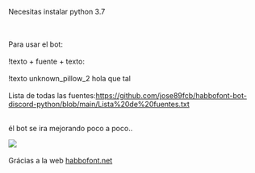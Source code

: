 Necesitas instalar python 3.7
<br>

<br>
<br>
Para usar el bot:
<br>
<br>
!texto + fuente + texto:
<br>
<br>
!texto unknown_pillow_2 hola que tal
<br>
<br>
Lista de todas las fuentes:<a href="https://github.com/jose89fcb/habbofont-bot-discord-python/blob/main/Lista%20de%20fuentes.txt">https://github.com/jose89fcb/habbofont-bot-discord-python/blob/main/Lista%20de%20fuentes.txt</a>

<br>
<br>


él bot se ira mejorando poco a poco..

<img src="https://i.imgur.com/j7L5gVS.png">
<BR>
<BR>
Grácias a la web <a href="https://habbofont.net">habbofont.net</a>
